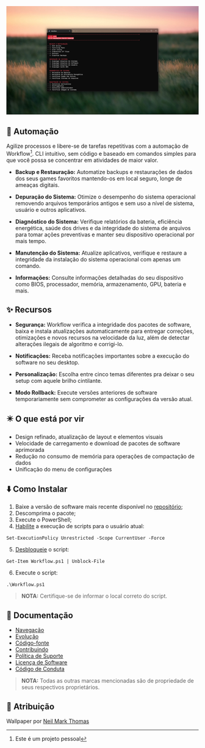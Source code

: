 ![](https://github.com/2uj1m28ohz/workflow/blob/main/Screenshot.png)

## :mechanical_arm: Automação
Agilize processos e libere-se de tarefas repetitivas com a automação de Workflow[^1]. CLI intuitivo, sem código e baseado em comandos simples para que você possa se concentrar em atividades de maior valor.

- **Backup e Restauração:** Automatize backups e restaurações de dados dos seus games favoritos mantendo-os em local seguro, longe de ameaças digitais.

- **Depuração do Sistema:** Otimize o desempenho do sistema operacional removendo arquivos temporários antigos e sem uso a nível de sistema, usuário e outros aplicativos.

- **Diagnóstico do Sistema:** Verifique relatórios da bateria, eficiência energética, saúde dos drives e da integridade do sistema de arquivos para tomar ações preventivas e manter seu dispositivo operacional por mais tempo.

- **Manutenção do Sistema:** Atualize aplicativos, verifique e restaure a integridade da instalação do sistema operacional com apenas um comando.

- **Informações:** Consulte informações detalhadas do seu dispositivo como BIOS, processador, memória, armazenamento, GPU, bateria e mais.

## :sparkles: Recursos
- **Segurança:** Workflow verifica a integridade dos pacotes de software, baixa e instala atualizações automaticamente para entregar correções, otimizações e novos recursos na velocidade da luz, além de detectar alterações ilegais de algoritmo e corrigi-lo.

- **Notificações:** Receba notificações importantes sobre a execução do software no seu desktop.

- **Personalização:** Escolha entre cinco temas diferentes pra deixar o seu setup com aquele brilho cintilante.

- **Modo Rollback:** Execute versões anteriores de software temporariamente sem comprometer as configurações da versão atual.

## :eight_pointed_black_star: O que está por vir
- Design refinado, atualização de layout e elementos visuais
- Velocidade de carregamento e download de pacotes de software aprimorada
- Redução no consumo de memória para operações de compactação de dados
- Unificação do menu de configurações

## :arrow_down: Como Instalar
1. Baixe a versão de software mais recente disponível no [repositório](https://github.com/2uj1m28ohz/workflow/releases);
2. Descomprima o pacote;
3. Execute o PowerShell;
4. [Habilite](https://docs.microsoft.com/powershell/module/microsoft.powershell.security/set-executionpolicy) a execução de scripts para o usuário atual:
```
Set-ExecutionPolicy Unrestricted -Scope CurrentUser -Force
```
5. [Desbloqueie](https://docs.microsoft.com/powershell/module/microsoft.powershell.utility/unblock-file) o script:
```
Get-Item Workflow.ps1 | Unblock-File
```
6. Execute o script:
```
.\Workflow.ps1
```
> **NOTA:** Certifique-se de informar o local correto do script.

## :notebook_with_decorative_cover: Documentação
- [Navegação](https://github.com/2uj1m28ohz/workflow/blob/main/Navigation.md)
- [Evolução](https://github.com/2uj1m28ohz/workflow/blob/main/Evolution.md)
- [Código-fonte](https://github.com/2uj1m28ohz/workflow/blob/main/SourceCode.md)
- [Contribuindo](https://github.com/2uj1m28ohz/Workflow/blob/main/CONTRIBUTING.md)
- [Política de Suporte](https://github.com/2uj1m28ohz/workflow/blob/main/SUPPORT.md)
- [Licença de Software](https://github.com/2uj1m28ohz/workflow/blob/main/LICENSE)
- [Código de Conduta](https://github.com/2uj1m28ohz/workflow/blob/main/CODE_OF_CONDUCT.md)
> **NOTA:** Todas as outras marcas mencionadas são de propriedade de seus respectivos proprietários.

## :clap: Atribuição
Wallpaper por [Neil Mark Thomas](https://unsplash.com/photos/1euFcqLsPWA)

[^1]:Este é um projeto pessoal
